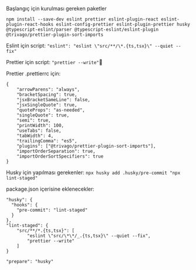 Başlangıç için kurulması gereken paketler
```
npm install --save-dev eslint prettier eslint-plugin-react eslint-plugin-react-hooks eslint-config-prettier eslint-plugin-prettier husky @typescript-eslint/parser @typescript-eslint/eslint-plugin @trivago/prettier-plugin-sort-imports
```

Eslint için script: 
``` "eslint": "eslint \"src/**/\*.{ts,tsx}\" --quiet --fix" ```

Prettier için script: 
``` "prettier --write" ```

Prettier .prettierrc için: 
```
{
    "arrowParens": "always",
    "bracketSpacing": true,
    "jsxBracketSameLine": false,
    "jsxSingleQuote": true,
    "quoteProps": "as-needed",
    "singleQuote": true,
    "semi": true,
    "printWidth": 100,
    "useTabs": false,
    "tabWidth": 4,
    "trailingComma": "es5",
    "plugins": ["@trivago/prettier-plugin-sort-imports"],
    "importOrderSeparation": true,
    "importOrderSortSpecifiers": true
}
```

Husky için yapılması gerekenler:
```npx husky add .husky/pre-commit "npx lint-staged" ```

package.json içerisine eklenecekler: 
```
"husky": {
  "hooks": {
    "pre-commit": "lint-staged"
  }
},
"lint-staged": {
    "src/**/*.{ts,tsx}": [
        "eslint \"src/\*\*/_.{ts,tsx}\" --quiet --fix",
        "prettier --write"
    ]
}
```

```"prepare": "husky" ```
